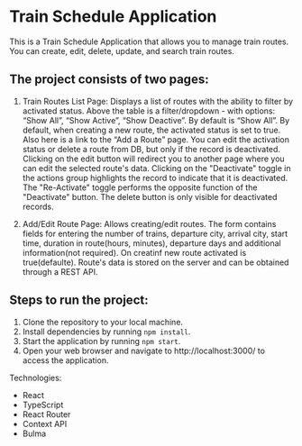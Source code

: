 # Train Schedule Application

This is a Train Schedule Application that allows you to manage train routes. You can create, edit, delete, update, and search train routes.

## The project consists of two pages:

1. Train Routes List Page: Displays a list of routes with the ability to filter by activated status. Above the table is a filter/dropdown - with options: “Show All”, “Show Active”, “Show Deactive”. By default is “Show All”. By default, when creating a new route, the activated status is set to true.
Also here is a link to the “Add a Route” page. 
You can edit the activation status or delete a route from DB, but only if the record is deactivated. 
Clicking on the edit button will redirect you to another page where you can edit the selected route's data. Clicking on the "Deactivate" toggle in the actions group highlights the record to indicate that it is deactivated. The "Re-Activate" toggle performs the opposite function of the "Deactivate" button. The delete button is only visible for deactivated records.

2. Add/Edit Route Page: Allows creating/edit routes. The form contains fields for entering the number of trains, departure city, arrival city, start time, duration in route(hours, minutes), departure days and additional information(not required).
On creatinf new route  activated is true(defaulte). Route's data is stored on the server and can be obtained through a REST API.

## Steps to run the project:

1. Clone the repository to your local machine.
2. Install dependencies by running `npm install`.
3. Start the application by running `npm start`.
4. Open your web browser and navigate to http://localhost:3000/ to access the application.

Technologies:
 - React
 - TypeScript
 - React Router
 - Context API
 - Bulma
